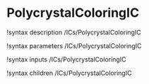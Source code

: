 <!-- MOOSE Documentation Stub: Remove this when content is added. -->

# PolycrystalColoringIC
!syntax description /ICs/PolycrystalColoringIC

!syntax parameters /ICs/PolycrystalColoringIC

!syntax inputs /ICs/PolycrystalColoringIC

!syntax children /ICs/PolycrystalColoringIC
